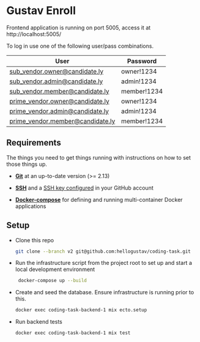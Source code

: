 # Gustav Enroll

Frontend application is running on port 5005, access it at http://localhost:5005/

To log in use one of the following user/pass combinations.

| User | Password |
| ---- | -------- |
| sub_vendor.owner@candidate.ly | owner!1234 |
| sub_vendor.admin@candidate.ly | admin!1234 |
| sub_vendor.member@candidate.ly | member!1234 |
| prime_vendor.owner@candidate.ly | owner!1234 |
| prime_vendor.admin@candidate.ly | admin!1234 |
| prime_vendor.member@candidate.ly | member!1234 |

## Requirements

The things you need to get things running with instructions on how to set those things up.

- [__Git__](https://git-scm.com/doc) at an up-to-date version (>= 2.13)

- [__SSH__](https://www.openssh.com/) and a [SSH key configured](https://help.github.com/articles/connecting-to-github-with-ssh/) in your GitHub account

- [__Docker-compose__](https://docs.docker.com/compose/install/) for defining and running multi-container Docker applications

## Setup

- Clone this repo
  ```bash
  git clone --branch v2 git@github.com:hellogustav/coding-task.git
  ```

- Run the infrastructure script from the project root to set up and start a local development environment
  ```bash
   docker-compose up --build
  ```

- Create and seed the database. Ensure infrastructure is running prior to this.
  ```bash
  docker exec coding-task-backend-1 mix ecto.setup
  ```

- Run backend tests
  ```bash
  docker exec coding-task-backend-1 mix test
  ```
